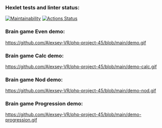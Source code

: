 ### Hexlet tests and linter status:
[![Maintainability](https://api.codeclimate.com/v1/badges/c1c877db9adc7e722303/maintainability)](https://codeclimate.com/github/Alexsey-VR/php-project-45/maintainability)
[![Actions Status](https://github.com/Alexsey-VR/php-project-45/actions/workflows/hexlet-check.yml/badge.svg)](https://github.com/Alexsey-VR/php-project-45/actions)

### Brain game Even demo:
https://github.com/Alexsey-VR/php-project-45/blob/main/demo.gif

### Brain game Calc demo:
https://github.com/Alexsey-VR/php-project-45/blob/main/demo-calc.gif

### Brain game Nod demo:
https://github.com/Alexsey-VR/php-project-45/blob/main/demo-nod.gif

### Brain game Progression demo:
https://github.com/Alexsey-VR/php-project-45/blob/main/demo-progression.gif
